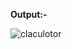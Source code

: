 **Output:-**


![claculotor](https://github.com/user-attachments/assets/a98076f1-b3cf-40ec-9ead-a5df7edc4bc4)
